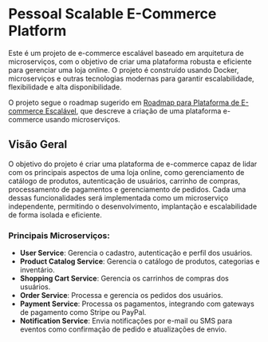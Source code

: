 # Pessoal Scalable E-Commerce Platform

Este é um projeto de e-commerce escalável baseado em arquitetura de microserviços, com o objetivo de criar uma plataforma robusta e eficiente para gerenciar uma loja online. O projeto é construído usando Docker, microserviços e outras tecnologias modernas para garantir escalabilidade, flexibilidade e alta disponibilidade.

O projeto segue o roadmap sugerido em [Roadmap para Plataforma de E-commerce Escalável](https://roadmap.sh/projects/scalable-ecommerce-platform), que descreve a criação de uma plataforma e-commerce usando microserviços. 

## Visão Geral

O objetivo do projeto é criar uma plataforma de e-commerce capaz de lidar com os principais aspectos de uma loja online, como gerenciamento de catálogo de produtos, autenticação de usuários, carrinho de compras, processamento de pagamentos e gerenciamento de pedidos. Cada uma dessas funcionalidades será implementada como um microserviço independente, permitindo o desenvolvimento, implantação e escalabilidade de forma isolada e eficiente.

### Principais Microserviços:
- **User Service**: Gerencia o cadastro, autenticação e perfil dos usuários.
- **Product Catalog Service**: Gerencia o catálogo de produtos, categorias e inventário.
- **Shopping Cart Service**: Gerencia os carrinhos de compras dos usuários.
- **Order Service**: Processa e gerencia os pedidos dos usuários.
- **Payment Service**: Processa os pagamentos, integrando com gateways de pagamento como Stripe ou PayPal.
- **Notification Service**: Envia notificações por e-mail ou SMS para eventos como confirmação de pedido e atualizações de envio.
